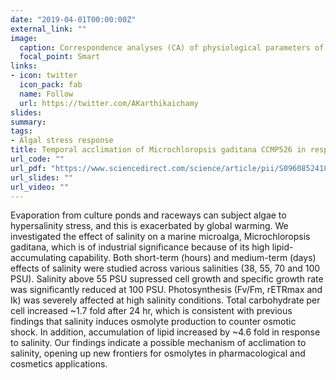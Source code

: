 ```yaml
---
date: "2019-04-01T00:00:00Z"
external_link: ""
image:
  caption: Correspondence analyses (CA) of physiological parameters of Microchloropsis gaditana CCMP526 at different salinity conditions.
  focal_point: Smart
links:
- icon: twitter
  icon_pack: fab
  name: Follow
  url: https://twitter.com/AKarthikaichamy
slides: 
summary: 
tags:
- Algal stress response
title: Temporal acclimation of Microchloropsis gaditana CCMP526 in response to hypersalinity
url_code: ""
url_pdf: "https://www.sciencedirect.com/science/article/pii/S0960852418300762"
url_slides: ""
url_video: ""
---
```


Evaporation from culture ponds and raceways can subject algae to hypersalinity stress, and this is exacerbated by global warming. We investigated the effect of salinity on a marine microalga, Microchloropsis gaditana, which is of industrial significance because of its high lipid-accumulating capability. Both short-term (hours) and medium-term (days) effects of salinity were studied across various salinities (38, 55, 70 and 100 PSU). Salinity above 55 PSU supressed cell growth and specific growth rate was significantly reduced at 100 PSU. Photosynthesis (Fv/Fm, rETRmax and Ik) was severely affected at high salinity conditions. Total carbohydrate per cell increased ~1.7 fold after 24 hr, which is consistent with previous findings that salinity induces osmolyte production to counter osmotic shock. In addition, accumulation of lipid increased by ~4.6 fold in response to salinity. Our findings indicate a possible mechanism of acclimation to salinity, opening up new frontiers for osmolytes in pharmacological and cosmetics applications.